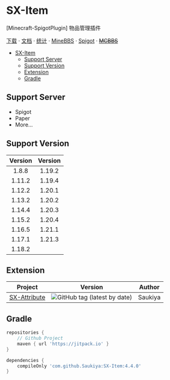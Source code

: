 # SX-Item

[Minecraft-SpigotPlugin] 物品管理插件

[下载](https://github.com/Saukiya/SX-Item/releases/latest) ·
[文档](https://www.maplex.top/archives/sxitem) ·
[统计](https://bstats.org/plugin/bukkit/SX-Item) ·
[MineBBS](https://www.minebbs.com/resources/sx-item-1-8-1-20-x.7252/) ·
[Spigot](https://www.spigotmc.org/resources/sx-item.119751) ·
[~~MCBBS~~](https://www.mcbbs.net/thread-1471655-1-1.html)

<!-- TOC -->

* [SX-Item](#sx-item)
  * [Support Server](#support-server)
  * [Support Version](#support-version)
  * [Extension](#extension)
  * [Gradle](#gradle)

<!-- TOC -->

## Support Server

- Spigot
- Paper
- More...

## Support Version

| Version | Version |
|:-------:|:-------:|
|  1.8.8  | 1.19.2  |
| 1.11.2  | 1.19.4  |
| 1.12.2  | 1.20.1  |
| 1.13.2  | 1.20.2  |
| 1.14.4  | 1.20.3  |
| 1.15.2  | 1.20.4  |
| 1.16.5  | 1.21.1  |
| 1.17.1  | 1.21.3  |
| 1.18.2  |

## Extension

| Project                                                                 | Version                                                                                               | Author  |
|-------------------------------------------------------------------------|-------------------------------------------------------------------------------------------------------|---------|
| [SX-Attribute](https://github.com/Saukiya/SX-Attribute/releases/latest) | ![GitHub tag (latest by date)](https://img.shields.io/github/v/tag/Saukiya/SX-Attribute?label=latest) | Saukiya |

## Gradle

```groovy
repositories {
    // Github Project
    maven { url 'https://jitpack.io' }
}

dependencies {
    compileOnly 'com.github.Saukiya:SX-Item:4.4.0'
}
```
